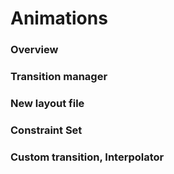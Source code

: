 # Animations

### Overview

### Transition manager

### New layout file

### Constraint Set

### Custom transition, Interpolator